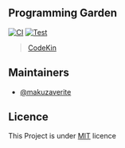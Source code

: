 ## Programming Garden
[![CI](https://github.com/makuzaverite/codekin.tech/actions/workflows/ci.yml/badge.svg)](https://github.com/makuzaverite/codekin.tech/actions/workflows/ci.yml)
[![Test](https://github.com/makuzaverite/codekin.tech/actions/workflows/test.yml/badge.svg)](https://github.com/makuzaverite/codekin.tech/actions/workflows/test.yml)


> [CodeKin](https://codekin.tech)



## Maintainers

- [@makuzaverite](github.com/makuzaverite)

## Licence

This Project is under [MIT](https://github.com/makuzaverite/codekin.tech/blob/main/LICENSE) licence

